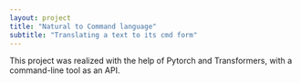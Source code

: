 ```yaml
---
layout: project
title: "Natural to Command language"
subtitle: "Translating a text to its cmd form"
---
```


This project was realized with the help of Pytorch and Transformers, with a command-line tool as an API.